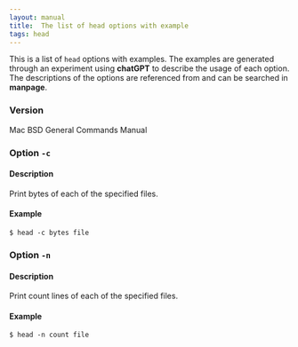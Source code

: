 ```yaml
---
layout: manual
title:  The list of head options with example
tags: head
---
```


This is a list of `head` options with examples. The examples are generated through an experiment using **chatGPT** to describe the usage of each option. The descriptions of the options are referenced from and can be searched in **manpage**.

### Version

Mac BSD General Commands Manual

### Option `-c`
#### Description

Print bytes of each of the specified files.

#### Example

```
$ head -c bytes file
```

### Option `-n`
#### Description

Print count lines of each of the specified files.

#### Example

```
$ head -n count file
```
